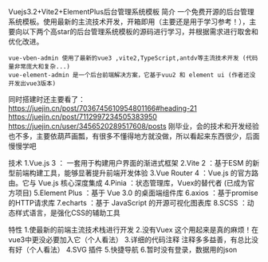 Vuejs3.2+Vite2+ElementPlus后台管理系统模板
简介
一个免费开源的后台管理系统模板。使用最新的主流技术开发，开箱即用（主要还是用于学习参考！），主要向以下两个高star的后台管理系统模板的源码进行学习，并根据需求进行取舍和优化改进。

    vue-vben-admin 使用了最新的vue3 ,vite2,TypeScript,antdv等主流技术开发 (代码量非常庞大和复杂...)
    vue-element-admin 是一个后台前端解决方案，它基于vuu2 和 element ui (作者还没开发出vue3版本)
同时搭建时还主要看了：
    https://juejin.cn/post/7036745610954801166#heading-21
    https://juejin.cn/post/7112997234505383950
    https://juejin.cn/user/3456520289517608/posts
刚毕业，会的技术和开发经验也不多，主要依葫芦画瓢，有很多不懂得地方就没做，所以看起来东西很少，后面慢慢学吧

技术
    1.Vue.js 3 ： 一套用于构建用户界面的渐进式框架
    2.Vite 2 ：基于ESM 的新型前端构建工具，能够显著提升前端开发体验
    3.Vue Router 4 ：Vue.js 的官方路由。它与 Vue.js 核心深度集成
    4.Pinia ：状态管理库，Vuex的替代者 (已成为官方项目)
    5.Element Plus ：基于 Vue 3.0 的桌面端组件库
    6.axios ：基于promise的HTTP请求库
    7.echarts ：基于 JavaScript 的开源可视化图表库
    8.SCSS ：动态样式语言，是强化CSS的辅助工具

特性
    1.使最新的前端主流技术栈进行开发
    2.没有Vuex 这个用起来是真的麻烦！在vue3中更没必要加入它（个人看法）
    3.详细的代码注释 注释多多益善，有总比没有好（个人看法）
    4.SVG 插件
    5.快捷导航
    6.暂时没有登录，数据用的json